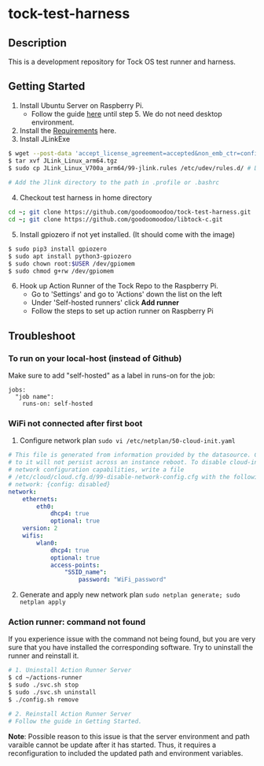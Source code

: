 # tock-test-harness

## Description

This is a development repository for Tock OS test runner and harness.

## Getting Started

1. Install Ubuntu Server on Raspberry Pi.
    * Follow the guide [here](https://ubuntu.com/tutorials/how-to-install-ubuntu-on-your-raspberry-pi#1-overview) until step 5. We do not need desktop environment.
2. Install the [Requirements](https://github.com/tock/tock/blob/master/doc/Getting_Started.md#requirements) here.
3. Install JLinkExe
```bash
$ wget --post-data 'accept_license_agreement=accepted&non_emb_ctr=confirmed&submit=Download+software' https://www.segger.com/downloads/jlink/JLink_Linux_arm64.tgz
$ tar xvf JLink_Linux_arm64.tgz
$ sudo cp JLink_Linux_V700a_arm64/99-jlink.rules /etc/udev/rules.d/ # Depends on JLink version
 
# Add the Jlink directory to the path in .profile or .bashrc
```

4. Checkout test harness in home directory 
```bash
cd ~; git clone https://github.com/goodoomoodoo/tock-test-harness.git
cd ~; git clone https://github.com/goodoomoodoo/libtock-c.git

```

5. Install gpiozero if not yet installed. (It should come with the image)
```bash
$ sudo pip3 install gpiozero
$ sudo apt install python3-gpiozero
$ sudo chown root:$USER /dev/gpiomem
$ sudo chmod g+rw /dev/gpiomem
```

6. Hook up Action Runner of the Tock Repo to the Raspberry Pi.
    * Go to \'Settings\' and go to \'Actions\' down the list on the left
    * Under \'Self-hosted runners\' click **Add runner**
    * Follow the steps to set up action runner on Raspberry Pi

## Troubleshoot
### To run on your local-host (instead of Github)

Make sure to add "self-hosted" as a label in runs-on for the job:

```
jobs:
  "job name":
    runs-on: self-hosted
 ```

### WiFi not connected after first boot

1. Configure network plan ```sudo vi /etc/netplan/50-cloud-init.yaml```

```yaml
# This file is generated from information provided by the datasource. Changes
# to it will not persist across an instance reboot. To disable cloud-init's
# network configuration capabilities, write a file
# /etc/cloud/cloud.cfg.d/99-disable-network-config.cfg with the following:
# network: {config: disabled}
network:
    ethernets:
        eth0:
            dhcp4: true
            optional: true
    version: 2
    wifis:
        wlan0:
            dhcp4: true
            optional: true
            access-points:
                "SSID_name":
                    password: "WiFi_password"
```
2. Generate and apply new network plan
```sudo netplan generate; sudo netplan apply```

### Action runner: **command not found**

If you experience issue with the command not being found, but you are very sure that you have installed the corresponding software. Try to uninstall the runner and reinstall it.

```bash
# 1. Uninstall Action Runner Server
$ cd ~/actions-runner
$ sudo ./svc.sh stop
$ sudo ./svc.sh uninstall
$ ./config.sh remove

# 2. Reinstall Action Runner Server
# Follow the guide in Getting Started.
```
**Note**: Possible reason to this issue is that the server environment and path varaible cannot be update after it has started. Thus, it requires a reconfiguration to included the updated path and environment variables.
